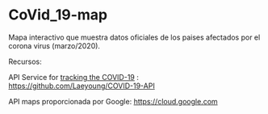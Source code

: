 # CoVid_19-map

Mapa interactivo que muestra datos oficiales de los paises afectados por el corona virus (marzo/2020).

Recursos:

API Service for [tracking the COVID-19](https://www.arcgis.com/apps/opsdashboard/index.html#/bda7594740fd40299423467b48e9ecf6 'tracking the COVID-19') : https://github.com/Laeyoung/COVID-19-API

API maps proporcionada por Google: https://cloud.google.com

